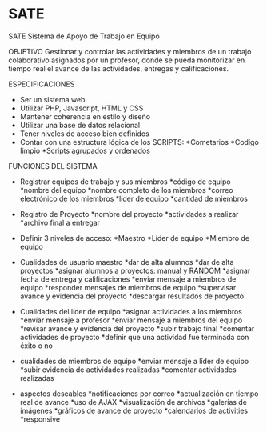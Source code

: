 # SATE
SATE
Sistema de Apoyo de Trabajo en Equipo 

OBJETIVO
Gestionar y controlar las actividades y miembros de un trabajo colaborativo asignados por un profesor, donde se pueda monitorizar en tiempo real el avance de las actividades, entregas y calificaciones.

ESPECIFICACIONES
- Ser un sistema web
- Utilizar PHP, Javascript, HTML y CSS
- Mantener coherencia en estilo y diseño
- Utilizar una base de datos relacional
- Tener niveles de acceso bien definidos
- Contar con una estructura lógica de los SCRIPTS:
	*Cometarios
	*Codigo limpio
	*Scripts agrupados y ordenados

FUNCIONES DEL SISTEMA

- Registrar equipos de trabajo y sus miembros
	*código de equipo
	*nombre del equipo
	*nombre completo de los miembros
	*correo electrónico de los miembros
	*líder de equipo
	*cantidad de miembros

- Registro de Proyecto
	*nombre del proyecto
	*actividades a realizar
	*archivo final a entregar

- Definir 3 niveles de acceso:
	*Maestro
	*Líder de equipo
	*Miembro de equipo

- Cualidades de usuario maestro
	*dar de alta alumnos
	*dar de alta proyectos
	*asignar alumnos a proyectos: manual y RANDOM
	*asignar fecha de entrega y calificaciones
	*enviar mensaje a miembros de equipo
	*responder mensajes de miembros de equipo
	*supervisar avance y evidencia del proyecto
	*descargar resultados de proyecto

- Cualidades del líder de equipo
	*asignar actividades a los miembros
	*enviar mensaje a profesor
	*enviar mensaje a miembros del equipo
	*revisar avance y evidencia del proyecto
	*subir trabajo final
	*comentar actividades de proyecto
	*definir que una actividad fue terminada con éxito o no

- cualidades de miembros de equipo
	*enviar mensaje a líder de equipo
	*subir evidencia de actividades realizadas
	*comentar actividades realizadas

- aspectos deseables
	*notificaciones por correo
	*actualización en tiempo real de avance
	*uso de AJAX
	*visualización de archivos
	*galerías de imágenes
	*gráficos de avance de proyecto
	*calendarios de activities
	*responsive




